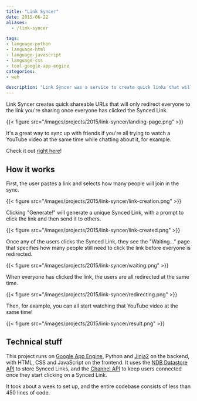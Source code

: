 ```yaml
---
title: "Link Syncer"
date: 2015-06-22
aliases:
  - /link-syncer

tags:
- language-python
- language-html
- language-javascript
- language-css
- tool-google-app-engine
categories:
- web

description: "Link Syncer was a service to create quick links that will wait to redirect until everyone has clicked the Synced Link."
---
```


Link Syncer creates quick shareable URLs that will only redirect everyone to the link you're sharing once everyone has clicked the Synced Link.

{{< figure src="/images/projects/2015/link-syncer/landing-page.png" >}}

It's a great way to sync up with friends if you're all trying to watch a YouTube video at the same time while chatting about it, for example.

Check it out [right here](http://web.archive.org/web/20181227135009/http://link-syncer.appspot.com/)!

## How it works

First, the user pastes a link and selects how many people will join in the sync.

{{< figure src="/images/projects/2015/link-syncer/link-creation.png" >}}

Clicking "Generate!" will generate a unique Synced Link, with a prompt to click the link and then send it to others.

{{< figure src="/images/projects/2015/link-syncer/link-created.png" >}}

Once any of the users clicks the Synced Link, they see the "Waiting..." page that specifies how many people still need to click the link before everyone is redirected.

{{< figure src="/images/projects/2015/link-syncer/waiting.png" >}}

When everyone has clicked the link, the users are all redirected at the same time.

{{< figure src="/images/projects/2015/link-syncer/redirecting.png" >}}

Then, for example, you can all start watching that YouTube video at the same time!

{{< figure src="/images/projects/2015/link-syncer/result.png" >}}

## Technical stuff

This project runs on [Google App Engine](https://cloud.google.com/appengine/), Python and [Jinja2](http://jinja.pocoo.org/) on the backend, with HTML, CSS and JavaScript on the frontend. It uses the [NDB Datastore API](https://cloud.google.com/appengine/docs/python/ndb/) to store Synced Links, and the [Channel API](https://cloud.google.com/appengine/docs/python/channel/) to keep users connected once they start clicking on a Synced Link.

It took about a week to set up, and the entire codebase consists of less than 450 lines of code.
